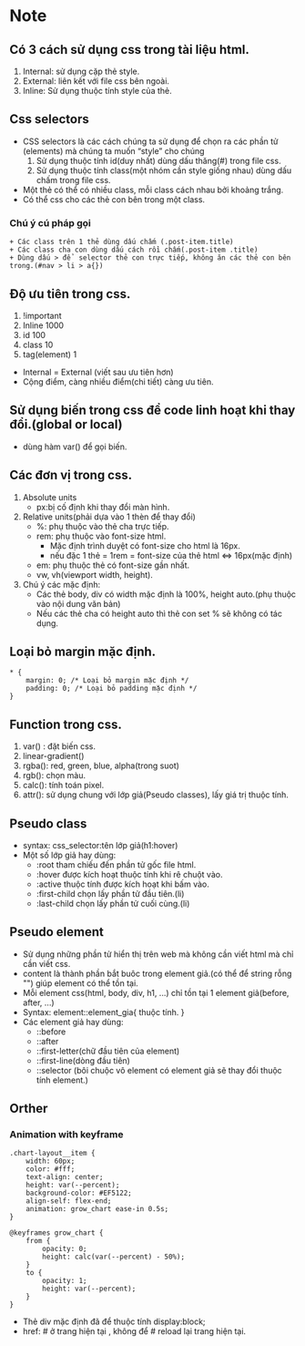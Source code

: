 # Note
## Có 3 cách sử  dụng css trong tài liệu html.
1. Internal: sử dụng cặp thẻ style.
2. External: liên kết với file css bên ngoài.
3. Inline: Sử dụng thuộc tính style của thẻ.
## Css selectors
+ CSS selectors là các cách chúng ta sử dụng để chọn ra các phần tử (elements) mà chúng ta muốn “style” cho chúng
    1. Sử dụng thuộc tính id(duy nhất) dùng dấu thăng(#) trong file css.
    2. Sử dụng thuộc tính class(một nhóm cần style giống nhau) dùng dấu chấm trong file css.
+ Một thẻ có thể có nhiều class, mỗi class cách nhau bởi khoảng trắng.
+ Có thể  css cho các thẻ con bên trong một class.
### Chú ý cú pháp gọi
    + Các class trên 1 thẻ dùng dấu chấm (.post-item.title)
    + Các class cha con dùng dấu cách rồi chấm(.post-item .title) 
    + Dùng dấu > để  selector thẻ con trực tiếp, không ăn các thẻ con bên trong.(#nav > li > a{})

## Độ ưu tiên trong css.
1. !important
2. Inline 1000
3. id 100
4. class  10
5. tag(element) 1
+ Internal = External (viết sau ưu tiên hơn)
+ Cộng điểm, càng nhiều điểm(chi tiết) càng ưu tiên.
## Sử dụng biến trong css để code linh hoạt khi thay đổi.(global or local)
+ dùng hàm var() để gọi biến.

## Các đơn vị trong css.
1. Absolute units
    + px:bị cố định khi thay đổi màn hình.
2. Relative units(phải dựa vào 1 thèn để thay đổi)
    + %: phụ thuộc vào thẻ cha trực tiếp.
    + rem: phụ thuộc vào font-size html.
        + Mặc định trình duyệt có font-size cho html là 16px.
        + nếu đặc 1 thẻ = 1rem = font-size của thẻ html <=> 16px(mặc định)
    + em: phụ thuộc thẻ có font-size gần nhất.
    + vw, vh(viewport width, height).
3. Chú ý các mặc định:
    + Các thẻ body, div có width mặc định là 100%, height auto.(phụ thuộc vào nội dung văn bản)
    + Nếu các thẻ cha có height auto thì thẻ con set % sẽ không có tác dụng.

## Loại bỏ margin mặc định.
```
* {
    margin: 0; /* Loại bỏ margin mặc định */
    padding: 0; /* Loại bỏ padding mặc định */
}
```
## Function trong css.
1. var() : đặt biến css.
2. linear-gradient()
3. rgba(): red, green, blue, alpha(trong suot)
4. rgb(): chọn màu.
5. calc(): tính toán pixel.
6. attr(): sử dụng chung với lớp giả(Pseudo classes), lấy giá trị thuộc tính.

## Pseudo class
+ syntax: css_selector:tên lớp giả(h1:hover)
+ Một số lớp giả hay dùng:
    + :root tham chiếu đến phần tử gốc file html.
    + :hover được kích hoạt thuộc tính khi rê chuột vào.
    + :active thuộc tính được kích hoạt khi bấm vào.
    + :first-child chọn lấy phần tử đầu tiên.(li)
    + :last-child chọn lấy phần tử cuối cùng.(li)

## Pseudo element
+ Sử dụng những phần tử hiển thị trên web mà không cần viết html mà chỉ cần viết css.
+ content là thành phần bắt buôc trong element giả.(có thể để string rỗng "") giúp element có thể tồn tại.
+ Mỗi element css(html, body, div, h1, ...) chỉ tồn tại 1 element giả(before, after, ...)
+ Syntax: element::element_gia{
    thuộc tính.
}
+ Các element giả hay dùng:
    + ::before
    + ::after
    + ::first-letter(chữ đầu tiên của element)
    + ::first-line(dòng đầu tiên)
    + ::selector (bôi chuộc vô element có element giả sẽ thay đổi thuộc tính element.) 


## Orther

### Animation with keyframe
```
.chart-layout__item {
    width: 60px;
    color: #fff;
    text-align: center;
    height: var(--percent);
    background-color: #EF5122;
    align-self: flex-end;
    animation: grow_chart ease-in 0.5s;
}

@keyframes grow_chart {
    from {
        opacity: 0;
        height: calc(var(--percent) - 50%);
    }
    to {
        opacity: 1;
        height: var(--percent);
    }
}
```
+ Thẻ div mặc định đã để thuộc tính display:block;
+ href: # ở trang hiện tại , không để # reload lại trang hiện tại.


